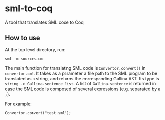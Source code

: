 # sml-to-coq

A tool that translates SML code to Coq

## How to use

At the top level directory, run:

```
sml -m sources.cm
```

The main function for translating SML code is `Convertor.convert()` in `convertor.sml`. It takes as a parameter a file path to the SML program to be translated as a string, and returns the corresponding Gallina AST. Its type is `string -> Gallina.sentence list`. A list of `Gallina.sentence` is returned in case the SML code is composed of several expressions (e.g. separated by a `;`).

For example:

```
Convertor.convert("test.sml");
```
